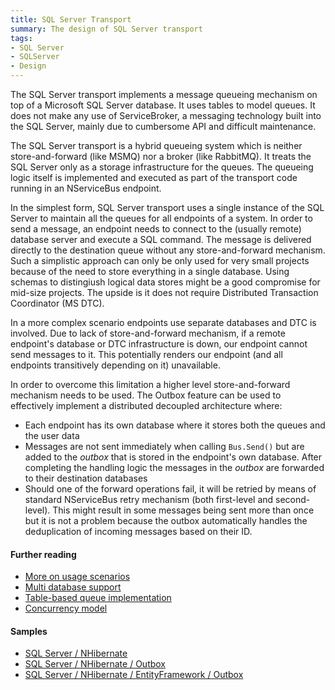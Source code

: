 ```yaml
---
title: SQL Server Transport
summary: The design of SQL Server transport
tags:
- SQL Server
- SQLServer
- Design
---
```


The SQL Server transport implements a message queueing mechanism on top of a Microsoft SQL Server database. It uses tables to model queues. It does not make any use of ServiceBroker, a messaging technology built into the SQL Server, mainly due to cumbersome API and difficult maintenance. 

The SQL Server transport is a hybrid queueing system which is neither store-and-forward (like MSMQ) nor a broker (like RabbitMQ). It treats the SQL Server only as a storage infrastructure for the queues. The queueing logic itself is implemented and executed as part of the transport code running in an NServiceBus endpoint. 

In the simplest form, SQL Server transport uses a single instance of the SQL Server to maintain all the queues for all endpoints of a system. In order to send a message, an endpoint needs to connect to the (usually remote) database server and execute a SQL command. The message is delivered directly to the destination queue without any store-and-forward mechanism. Such a simplistic approach can only be only used for very small projects because of the need to store everything in a single database. Using schemas to distingiush logical data stores might be a good compromise for mid-size projects. The upside is it does not require Distributed Transaction Coordinator (MS DTC).

In a more complex scenario endpoints use separate databases and DTC is involved. Due to lack of store-and-forward mechanism, if a remote endpoint's database or DTC infrastructure is down, our endpoint cannot send messages to it. This potentially renders our endpoint (and all endpoints transitively depending on it) unavailable. 

In order to overcome this limitation a higher level store-and-forward mechanism needs to be used. The Outbox feature can be used to effectively implement a distributed decoupled architecture where:
 * Each endpoint has its own database where it stores both the queues and the user data
 * Messages are not sent immediately when calling `Bus.Send()` but are added to the *outbox* that is stored in the endpoint's own database. After completing the handling logic the messages in the *outbox* are forwarded to their destination databases
 * Should one of the forward operations fail, it will be retried by means of standard NServiceBus retry mechanism (both first-level and second-level). This might result in some messages being sent more than once but it is not a problem because the outbox automatically handles the deduplication of incoming messages based on their ID.

#### Further reading

 * [More on usage scenarios](usage.md)
 * [Multi database support](multiple-databases.md)
 * [Table-based queue implementation](configuration.md)
 * [Concurrency model](concurrency.md)

#### Samples

 * [SQL Server / NHibernate](../../samples/sqltransport-nhpersistence)
 * [SQL Server / NHibernate / Outbox](../../samples/sqltransport-nhpersistence-outbox)
 * [SQL Server / NHibernate / EntityFramework / Outbox](../../samples\/qltransport-nhpersistence-outbox-ef)
